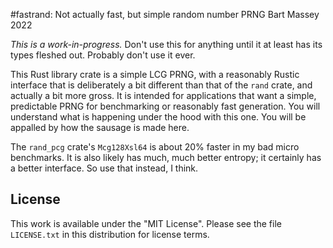 #fastrand: Not actually fast, but simple random number PRNG
Bart Massey 2022

*This is a work-in-progress.* Don't use this for anything
until it at least has its types fleshed out. Probably don't
use it ever.

This Rust library crate is a simple LCG PRNG, with a
reasonably Rustic interface that is deliberately a bit
different than that of the `rand` crate, and actually a bit
more gross. It is intended for applications that want a
simple, predictable PRNG for benchmarking or reasonably fast
generation. You will understand what is happening under the
hood with this one. You will be appalled by how the sausage
is made here.

The `rand_pcg` crate's `Mcg128Xsl64` is about 20% faster in
my bad micro benchmarks. It is also likely has much, much
better entropy; it certainly has a better interface. So use
that instead, I think.

## License

This work is available under the "MIT License". Please see
the file `LICENSE.txt` in this distribution for license
terms.
